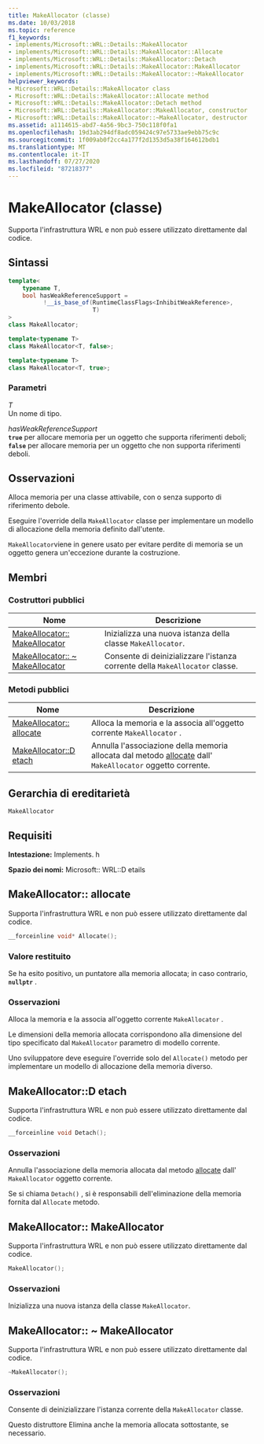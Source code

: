 ```yaml
---
title: MakeAllocator (classe)
ms.date: 10/03/2018
ms.topic: reference
f1_keywords:
- implements/Microsoft::WRL::Details::MakeAllocator
- implements/Microsoft::WRL::Details::MakeAllocator::Allocate
- implements/Microsoft::WRL::Details::MakeAllocator::Detach
- implements/Microsoft::WRL::Details::MakeAllocator::MakeAllocator
- implements/Microsoft::WRL::Details::MakeAllocator::~MakeAllocator
helpviewer_keywords:
- Microsoft::WRL::Details::MakeAllocator class
- Microsoft::WRL::Details::MakeAllocator::Allocate method
- Microsoft::WRL::Details::MakeAllocator::Detach method
- Microsoft::WRL::Details::MakeAllocator::MakeAllocator, constructor
- Microsoft::WRL::Details::MakeAllocator::~MakeAllocator, destructor
ms.assetid: a1114615-abd7-4a56-9bc3-750c118f0fa1
ms.openlocfilehash: 19d3ab294df8adc059424c97e5733ae9ebb75c9c
ms.sourcegitcommit: 1f009ab0f2cc4a177f2d1353d5a38f164612bdb1
ms.translationtype: MT
ms.contentlocale: it-IT
ms.lasthandoff: 07/27/2020
ms.locfileid: "87218377"
---
```

# <a name="makeallocator-class"></a>MakeAllocator (classe)

Supporta l'infrastruttura WRL e non può essere utilizzato direttamente dal codice.

## <a name="syntax"></a>Sintassi

```cpp
template<
    typename T,
    bool hasWeakReferenceSupport =
          !__is_base_of(RuntimeClassFlags<InhibitWeakReference>,
                        T)
>
class MakeAllocator;

template<typename T>
class MakeAllocator<T, false>;

template<typename T>
class MakeAllocator<T, true>;
```

### <a name="parameters"></a>Parametri

*T*<br/>
Un nome di tipo.

*hasWeakReferenceSupport*<br/>
**`true`** per allocare memoria per un oggetto che supporta riferimenti deboli; **`false`** per allocare memoria per un oggetto che non supporta riferimenti deboli.

## <a name="remarks"></a>Osservazioni

Alloca memoria per una classe attivabile, con o senza supporto di riferimento debole.

Eseguire l'override della `MakeAllocator` classe per implementare un modello di allocazione della memoria definito dall'utente.

`MakeAllocator`viene in genere usato per evitare perdite di memoria se un oggetto genera un'eccezione durante la costruzione.

## <a name="members"></a>Membri

### <a name="public-constructors"></a>Costruttori pubblici

Nome                                                  | Descrizione
----------------------------------------------------- | ----------------------------------------------------------------
[MakeAllocator:: MakeAllocator](#makeallocator)        | Inizializza una nuova istanza della classe `MakeAllocator`.
[MakeAllocator:: ~ MakeAllocator](#tilde-makeallocator) | Consente di deinizializzare l'istanza corrente della `MakeAllocator` classe.

### <a name="public-methods"></a>Metodi pubblici

Nome                                 | Descrizione
------------------------------------ | -----------------------------------------------------------------------------------------------------------
[MakeAllocator:: allocate](#allocate) | Alloca la memoria e la associa all'oggetto corrente `MakeAllocator` .
[MakeAllocator::D etach](#detach)     | Annulla l'associazione della memoria allocata dal metodo [allocate](#allocate) dall' `MakeAllocator` oggetto corrente.

## <a name="inheritance-hierarchy"></a>Gerarchia di ereditarietà

`MakeAllocator`

## <a name="requirements"></a>Requisiti

**Intestazione:** Implements. h

**Spazio dei nomi:** Microsoft:: WRL::D etails

## <a name="makeallocatorallocate"></a><a name="allocate"></a>MakeAllocator:: allocate

Supporta l'infrastruttura WRL e non può essere utilizzato direttamente dal codice.

```cpp
__forceinline void* Allocate();
```

### <a name="return-value"></a>Valore restituito

Se ha esito positivo, un puntatore alla memoria allocata; in caso contrario, **`nullptr`** .

### <a name="remarks"></a>Osservazioni

Alloca la memoria e la associa all'oggetto corrente `MakeAllocator` .

Le dimensioni della memoria allocata corrispondono alla dimensione del tipo specificato dal `MakeAllocator` parametro di modello corrente.

Uno sviluppatore deve eseguire l'override solo del `Allocate()` metodo per implementare un modello di allocazione della memoria diverso.

## <a name="makeallocatordetach"></a><a name="detach"></a>MakeAllocator::D etach

Supporta l'infrastruttura WRL e non può essere utilizzato direttamente dal codice.

```cpp
__forceinline void Detach();
```

### <a name="remarks"></a>Osservazioni

Annulla l'associazione della memoria allocata dal metodo [allocate](#allocate) dall' `MakeAllocator` oggetto corrente.

Se si chiama `Detach()` , si è responsabili dell'eliminazione della memoria fornita dal `Allocate` metodo.

## <a name="makeallocatormakeallocator"></a><a name="makeallocator"></a>MakeAllocator:: MakeAllocator

Supporta l'infrastruttura WRL e non può essere utilizzato direttamente dal codice.

```cpp
MakeAllocator();
```

### <a name="remarks"></a>Osservazioni

Inizializza una nuova istanza della classe `MakeAllocator`.

## <a name="makeallocatormakeallocator"></a><a name="tilde-makeallocator"></a>MakeAllocator:: ~ MakeAllocator

Supporta l'infrastruttura WRL e non può essere utilizzato direttamente dal codice.

```cpp
~MakeAllocator();
```

### <a name="remarks"></a>Osservazioni

Consente di deinizializzare l'istanza corrente della `MakeAllocator` classe.

Questo distruttore Elimina anche la memoria allocata sottostante, se necessario.
